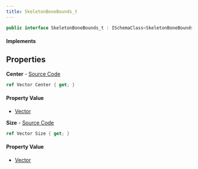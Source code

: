 ```yaml
---
title: SkeletonBoneBounds_t
---
```


```csharp
public interface SkeletonBoneBounds_t : ISchemaClass<SkeletonBoneBounds_t>, ISchemaField, ISchemaClass, INativeHandle
```

#### Implements

## Properties

**Center** - [Source Code](https://github.com/swiftly-solution/swiftlys2/blob/master/managed/src/SwiftlyS2.Generated/Schemas/Interfaces/SkeletonBoneBounds_t.cs#L16)

```csharp
ref Vector Center { get; }
```

#### Property Value

- [Vector](/docs/api/shared/natives/vector)

**Size** - [Source Code](https://github.com/swiftly-solution/swiftlys2/blob/master/managed/src/SwiftlyS2.Generated/Schemas/Interfaces/SkeletonBoneBounds_t.cs#L18)

```csharp
ref Vector Size { get; }
```

#### Property Value

- [Vector](/docs/api/shared/natives/vector)

